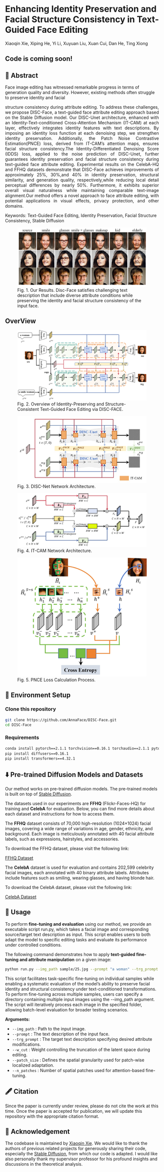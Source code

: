 # Enhancing Identity Preservation and Facial Structure Consistency in Text-Guided Face Editing
Xiaoqin Xie, Xiping He, Yi Li, Xuyuan Liu, Xuan Cui, Dan He, Ting Xiong
## Code is coming soon!
## 📌 Abstract
Face image editing has witnessed remarkable progress in terms of generation quality and diversity. However, existing methods often struggle to preserve identity and facial
<p style="text-align: justify;">
structure consistency during attribute editing. To address these challenges, we propose DISC-Face, a text-guided face attribute editing approach based on the Stable Diffusion model. Our DISC-Unet architecture, enhanced with an Identity-Text-conditioned Cross-Attention Mechanism (IT-CAM) at each layer, effectively integrates identity features with text descriptions. By imposing an identity loss function at each denoising step, we strengthen identity preservation. Additionally, the Patch Noise Contrastive Estimation(PNCE) loss, derived from IT-CAM’s attention maps, ensures facial structure consistency.The Identity-Differentiated Denoising Score (IDDS) loss, applied to the noise prediction of DISC-Unet, further guarantees identity preservation and facial structure consistency during text-guided face attribute editing. Experimental results on the CelebA-HQ and FFHQ datasets demonstrate that DISC-Face achieves improvements of approximately 25%, 30%,and 40% in identity preservation, structural similarity, and generation quality, respectively,while reducing local detail perceptual differences by nearly 50%. Furthermore, it exhibits superior overall visual naturalness while maintaining comparable text-image alignment.Our method offers a novel approach to face attribute editing, with potential applications in visual effects, privacy protection, and other domains.
</p>
Keywords: Text-Guided Face Editing, Identity Preservation, Facial Structure Consistency, Stable Diffusion


<figure>
    <img src="assets/home.png" alt="Teaser Image">
    <figcaption>Fig. 1. Our Results. Disc-Face satisfies challenging text description that include diverse attribute
conditions while preserving the identity and facial structure consistency of the input face.</figcaption>
</figure>

## OverView


<figure>
    <img src="assets/DISC_Face.jpg" alt="Teaser Image">
    <figcaption>Fig. 2. Overview of Identity-Preserving and Structure-Consistent Text-Guided Face Editing via
DISC-FACE.</figcaption>
</figure>

<figure>
    <img src="assets/DISC_Net.jpg" alt="Teaser Image">
    <figcaption>Fig. 3. DISC-Net Network Architecture.</figcaption>
</figure>

<figure>
    <img src="assets/ITCAM.jpg" alt="Teaser Image">
    <figcaption>Fig. 4. IT-CAM Network Architecture.</figcaption>
</figure>

<figure>
    <img src="assets/PNCE.jpg" alt="Teaser Image">
    <figcaption>Fig. 5. PNCE Loss Calculation Process.</figcaption>
</figure>

## 🚀 Environment Setup

### Clone this repository
```bash
git clone https://github.com/AnnaFace/DISC-Face.git 
cd DISC-Face
``` 

### Requirements
```bash
conda install pytorch==2.1.1 torchvision==0.16.1 torchaudio==2.1.1 pytorch-cuda=11.8 -c pytorch -c nvidia
pip install diffusers==0.16.1 
pip install transformers==4.32.1
``` 

## ⬇️  Pre-trained Diffusion Models and Datasets

Our method works on pre-trained diffusion models. The pre-trained models is built on top of [Stable Diffusion](https://github.com/CompVis/latent-diffusion).

The datasets used in our experiments are **FFHQ** (Flickr-Faces-HQ) for training and **CelebA** for evaluation. Below, you can find more details about each dataset and instructions for how to access them.

The **FFHQ** dataset consists of 70,000 high-resolution (1024×1024) facial images, covering a wide range of variations in age, gender, ethnicity, and background. Each image is meticulously annotated with 40 facial attribute labels, such as expressions, hairstyles, and accessories.

To download the FFHQ dataset, please visit the following link:

[FFHQ Dataset](https://github.com/NVlabs/ffhq-dataset)


The **CelebA** dataset is used for evaluation and contains 202,599 celebrity facial images, each annotated with 40 binary attribute labels. Attributes include features such as smiling, wearing glasses, and having blonde hair.

To download the CelebA dataset, please visit the following link:

[CelebA Dataset](http://mmlab.ie.cuhk.edu.hk/projects/CelebA.html)  

## 🎨  Usage

To perform **fine-tuning and evaluation** using our method, we provide an executable script run.py, which takes a facial image and corresponding source/target text description as input. This script enables users to both adapt the model to specific editing tasks and evaluate its performance under controlled conditions.

The following command demonstrates how to apply **text-guided fine-tuning and attribute manipulation** on a given image:
```bash
python run.py --img_path sample/25.jpg --prompt "a woman" --trg_prompt "a smile woman" --w_cut 3.0 --patch_size 1 2 --n_patches 256
``` 

This script facilitates task-specific fine-tuning on individual samples while enabling a systematic evaluation of the model’s ability to preserve facial identity and structural consistency under text-conditioned transformations.
To perform fine-tuning across multiple samples, users can specify a directory containing multiple input images using the --img_path argument. The script will iteratively process each image in the specified folder, allowing batch-level evaluation for broader testing scenarios.

**Arguments:**
- `--img_path` : Path to the input image.
- `--prompt` : The text description of the input face.
- `--trg_prompt` : The target text description specifying desired attribute modifications.
- `--w_cut` : Weight controlling the truncation of the latent space during editing.
- `--patch_size` : Defines the spatial granularity used for patch-wise localized adaptation.
- `--n_patches` : Number of spatial patches used for attention-based fine-tuning.


## 🖋️ Citation

Since the paper is currently under review, please do not cite the work at this time. Once the paper is accepted for publication, we will update this repository with the appropriate citation format.


## 💜 Acknowledgement
The codebase is maintained by [Xiaoqin Xie](https://AnnaFace.github.io/). We would like to thank the authors of previous related projects for generously sharing their code, especially the [Stable Diffusion](https://github.com/CompVis/latent-diffusion), from which our code is adapted. I would like also personally thank my supervisor professor for his profound insights and discussions in the theoretical analysis.